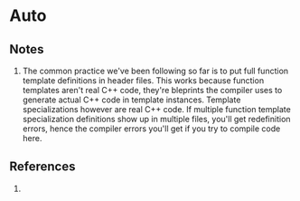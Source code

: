 # Auto

## Notes
   
1. The common practice we've been following so far is to put full function template definitions in header files. This works because function templates aren't real C++ code, they're bleprints the compiler uses to generate actual C++ code in template instances. Template specializations however are real C++ code. If multiple function template specialization definitions show up in multiple files, you'll get redefinition errors, hence the compiler errors you'll get if you try to compile code here.


## References

1. 


